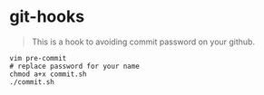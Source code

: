 # git-hooks

> This is a hook to avoiding commit password on your github.

```shell
vim pre-commit 
# replace password for your name
chmod a+x commit.sh
./commit.sh
```